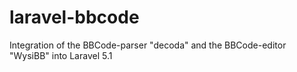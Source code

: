 # laravel-bbcode
Integration of the BBCode-parser "decoda" and the BBCode-editor "WysiBB" into Laravel 5.1
